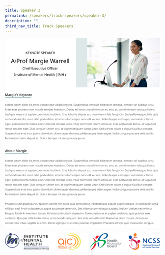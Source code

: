 ```yaml
---
title: Speaker 3
permalink: /speakers/track-speakers/speaker-3/
description: ""
third_nav_title: Track Speakers
---
```

![](/images/Frame%205.png)

![](/images/Footer.png)
